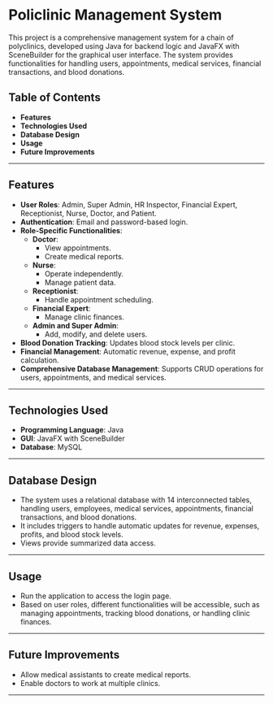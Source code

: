 # Policlinic Management System

This project is a comprehensive management system for a chain of polyclinics, developed using Java for backend logic and JavaFX with SceneBuilder for the graphical user interface. The system provides functionalities for handling users, appointments, medical services, financial transactions, and blood donations.

## Table of Contents
- **Features**
- **Technologies Used**
- **Database Design**
- **Usage**
- **Future Improvements**

---

## Features

- **User Roles**: Admin, Super Admin, HR Inspector, Financial Expert, Receptionist, Nurse, Doctor, and Patient.
- **Authentication**: Email and password-based login.
- **Role-Specific Functionalities**:
  - **Doctor**:
    - View appointments.
    - Create medical reports.
  - **Nurse**:
    - Operate independently.
    - Manage patient data.
  - **Receptionist**:
    - Handle appointment scheduling.
  - **Financial Expert**:
    - Manage clinic finances.
  - **Admin and Super Admin**:
    - Add, modify, and delete users.
- **Blood Donation Tracking**: Updates blood stock levels per clinic.
- **Financial Management**: Automatic revenue, expense, and profit calculation.
- **Comprehensive Database Management**: Supports CRUD operations for users, appointments, and medical services.

---

## Technologies Used

- **Programming Language**: Java
- **GUI**: JavaFX with SceneBuilder
- **Database**: MySQL

---

## Database Design

- The system uses a relational database with 14 interconnected tables, handling users, employees, medical services, appointments, financial transactions, and blood donations.
- It includes triggers to handle automatic updates for revenue, expenses, profits, and blood stock levels.
- Views provide summarized data access.

---

## Usage

- Run the application to access the login page.
- Based on user roles, different functionalities will be accessible, such as managing appointments, tracking blood donations, or handling clinic finances.

---

## Future Improvements

- Allow medical assistants to create medical reports.
- Enable doctors to work at multiple clinics.

---
